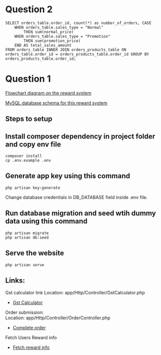 # Question 2
```
SELECT orders_table.order_id, count(*) as number_of_orders, CASE
    WHEN orders_table.sales_type = "Normal"
        THEN sum(normal_price)
    WHEN orders_table.sales_type = "Promotion"
        THEN sum(promotion_price)
    END AS total_sales_amount
FROM orders_table INNER JOIN orders_products_table ON orders_table.order_id = orders_products_table.order_id GROUP BY orders_products_table.order_id;
```

# Question 1
[Flowchart diagram on the reward system](https://drive.google.com/file/d/1dpm3jUAGTZq7PR3hFPcXw-Fc1wQCFQSe/view?usp=sharing)

[MySQL database schema for this reward system](https://drive.google.com/file/d/1jkKT02gUCnNXFooDtkEm23jkCGhRE4d9/view?usp=sharing)

## Steps to setup

## Install composer dependency in project folder and copy env file
```
composer install
cp .env.example .env
```

## Generate app key using this command 
```
php artisan key:generate
```

Change database credentials in DB_DATABASE field inside .env file. 

## Run database migration and seed wtih dummy data using this command
```
php artisan migrate 
php artisan db:seed 
```

## Serve the website
```
php artisan serve
```

## Links: 

Gst calculator link 
Location: app/Http/Controller/GstCalculator.php 
- [Gst Calculator](http://127.0.0.1:8000/gst-calculator) 

Order submission:  
Location: app/Http/Controller/OrderController.php 

- [Complete order](http://127.0.0.1:8000/complete-order/1) 

Fetch Users Reward info
- [Fetch reward info](http://127.0.0.1:8000/rewards)
